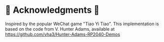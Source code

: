 # 🎉 Acknowledgments 🎉

Inspired by the popular WeChat game "Tiao Yi Tiao".
This implementation is based on the code from V. Hunter Adams, available at https://github.com/vha3/Hunter-Adams-RP2040-Demos
